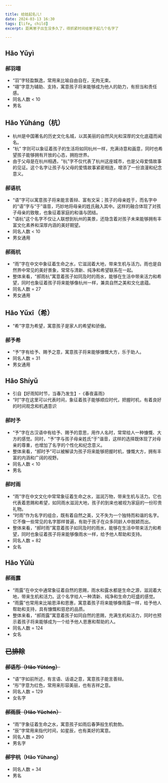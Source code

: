 ```yaml
---

title: 给娃起名儿!
date: 2024-03-13 16:30
tags: [life, child]
excerpt: 距离崽子出生没多久了，得抓紧时间给崽子起几个名字了

---
```


## Hǎo Yǔyì

### 郝羽翊

- “羽”字轻盈飘逸，常用来比喻自由自在，无拘无束。
- “翊”字意为辅助、支持，寓意孩子将来能够成为他人的助力，有担当和责任感。
- 同名人数 < 10
- 男名

## Hǎo Yǔháng（杭）

- 杭州是中国著名的历史文化名城，以其美丽的自然风光和深厚的文化底蕴而闻名。
- “杭” 字则可以象征着孩子的生活将如同杭州一样，充满诗意和画意，同时也希望孩子能够拥有开放的心态，拥抱世界。
- 由于父母是在杭州相遇，"杭"字不仅代表了杭州这座城市，也是父母爱情故事的见证。这个名字让孩子与父母的爱情故事紧密相连，增添了一份浪漫和纪念意义。


### 郝语杭

- “语”字可以寓意孩子将来能言善辩、富有文采；孩子的母亲姓于，而名字中的“语”字与“于”谐音，巧妙地将母亲的姓氏融入其中。这样的融合体现了对孩子母亲的致敬，也象征着家庭的和谐与团结。
- "语杭"这个名字不仅让人联想到杭州的美景，还隐含着对孩子未来能够拥有丰富文化素养和深厚内涵的美好期望。
- 同名人数 < 10
- 男女通用

### 郝雨杭

- “雨”字在中文中象征着生命之水，它滋润着大地，带来生机与活力。雨也是自然界中常见的美好景象，常常与清新、纯净和希望联系在一起。
- 整体来看，“郝雨杭”寓意着孩子如同及时的雨水，能够在生活中带来活力和希望，同时也象征着孩子将来能够像杭州一样，兼具自然之美和文化底蕴。
- 同名人数 = 27
- 男女通用

## Hǎo Yǔxī（希）

- “希”字意为希望，寓意孩子是家人的希望和骄傲。

### 郝予希

- “予”字有给予、赐予之意，寓意孩子将来能够慷慨大方，乐于助人。
- 同名人数 = 31
- 男女通用

## Hǎo Shíyǔ

- 引自【好雨知时节，当春乃发生】-《春夜喜雨》
- “时”字在这里可以代表时间，象征着孩子能够顺应时代，把握时机，有着良好的时间观念和机遇意识

### 郝时予

- “予”字在古汉语中有给予、赐予的意思，用作人名时，常常给人一种慷慨、大方的感觉。同时，“予”字与孩子母亲姓氏“于”谐音，这样的选择既体现了对母亲的尊重，也增加了名字的个性化和纪念意义。
- 整体来看，“郝时予”可以被解读为孩子将来能够把握时机，慷慨大方，拥有丰富的内涵和广阔的视野。
- 同名人数 < 10
- 男名

### 郝时雨

- “雨”字在中文文化中常常象征着生命之水，滋润万物，带来生机与活力。它也代表着恩赐和希望，如同雨水滋润大地，孩子的到来也被视为家庭的一份珍贵礼物。
- “时雨”作为名字的组合，既有着自然之美，又不失为一个独特而和谐的名字。它不像一些常见的名字那样普遍，有助于孩子在众多同龄人中脱颖而出。
- 整体来看，“郝时雨”寓意着孩子如同及时的雨水，能够在生活中带来活力和希望，同时也象征着孩子将来能够像雨水一样，给予他人帮助和支持。
- 同名人数 = 82
- 女名

## Hǎo Yǔlù

### 郝雨露

- “雨露”在中文中通常象征着自然的恩赐，雨水和露水都是生命之源，滋润着大地，带来生机和活力。这个名字给人一种清新、纯净和生命力旺盛的感觉。
- “雨露”也常用来比喻恩泽和恩惠，寓意着孩子将来能够像雨露一样，给予他人帮助和支持，具有慷慨和慈悲的品质。
- 整体来看，“郝雨露”寓意着孩子如同自然的恩赐，充满生机和活力，同时也预示着孩子将来能够成为一个给予他人恩惠和帮助的人。
- 同名人数 = 124
- 女名

## ~~已排除~~

### ~~郝语彤（Hǎo Yǔtóng）~~

- “语”字如前所述，有言语、话语之意，寓意孩子能言善辩。
- “彤”字意为红色，常用来形容美丽，也有吉祥之意。
- 同名人数 = 129
- 女名字

### ~~郝雨辰（Hǎo Yǔchén）~~

- “雨”字象征着生命之水，寓意孩子如雨后春笋般生机勃勃。
- “辰”字常用来指代时间，如星辰，也有美好的寓意。
- 同名人数 = 290
- 男名字

### ~~郝宇杭~~（Hǎo Yǔhang）

- 同名人数 = 34
- 男名

